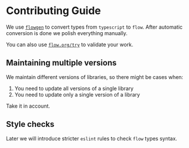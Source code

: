 # Contributing Guide

We use [`flowgen`](https://github.com/joarwilk/flowgen) to convert 
types from `typescript` to `flow`.
After automatic conversion is done we polish everything manually.

You can also use [`flow.org/try`](https://flow.org/try/) to validate your work.


## Maintaining multiple versions

We maintain different versions of libraries, so there might be cases when:

1. You need to update all versions of a single library
2. You need to update only a single version of a library

Take it in account.


## Style checks 

Later we will introduce stricter `eslint` rules to check `flow` types syntax.
